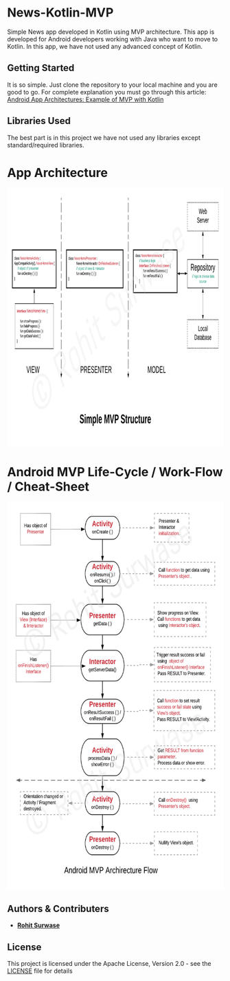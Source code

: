 # News-Kotlin-MVP

Simple News app developed in Kotlin using MVP architecture. This app is developed for Android developers working with Java who want to move to Kotlin. In this app, we have not used any advanced concept of Kotlin.

## Getting Started

It is so simple. Just clone the repository to your local machine and you are good to go.
For complete explanation you must go through this article: [Android App Architectures: Example of MVP with Kotlin](https://hackernoon.com/https-medium-com-rohitss-android-app-architectures-mvp-with-kotlin-f255b236010a)

## Libraries Used
The best part is in this project we have not used any libraries except standard/required libraries.


# App Architecture
<img src="https://github.com/RohitSurwase/News-Kotlin-MVP/raw/master/art/News-Kotlin-MVP_App_Architecture.png" alt="News-Kotlin-MVP App Architecture"   width="900" height="600" title="News-Kotlin-MVP App Architecture" />

# Android MVP Life-Cycle / Work-Flow / Cheat-Sheet
<img src="https://github.com/RohitSurwase/News-Kotlin-MVP/raw/master/art/Android_MVP_Life-Cycle_Work-Flow_Cheat-Sheet.png" alt="Android MVP Life-Cycle / Work-Flow / Cheat-Sheet"   width="650" height="900" title="Android MVP Life-Cycle / Work-Flow / Cheat-Sheet" />

<!---
## Contributing

Please read [CONTRIBUTING.md](url) for details on our code of conduct, and the process for submitting pull requests.
--> 

## Authors & Contributers

* [**Rohit Surwase**](https://github.com/RohitSurwase)

<!---
See also the list of [contributors](https://github.com/your/project/contributors) who participated in this project.
-->

## License

This project is licensed under the Apache License, Version 2.0 - see the [LICENSE](LICENSE.md) file for details
